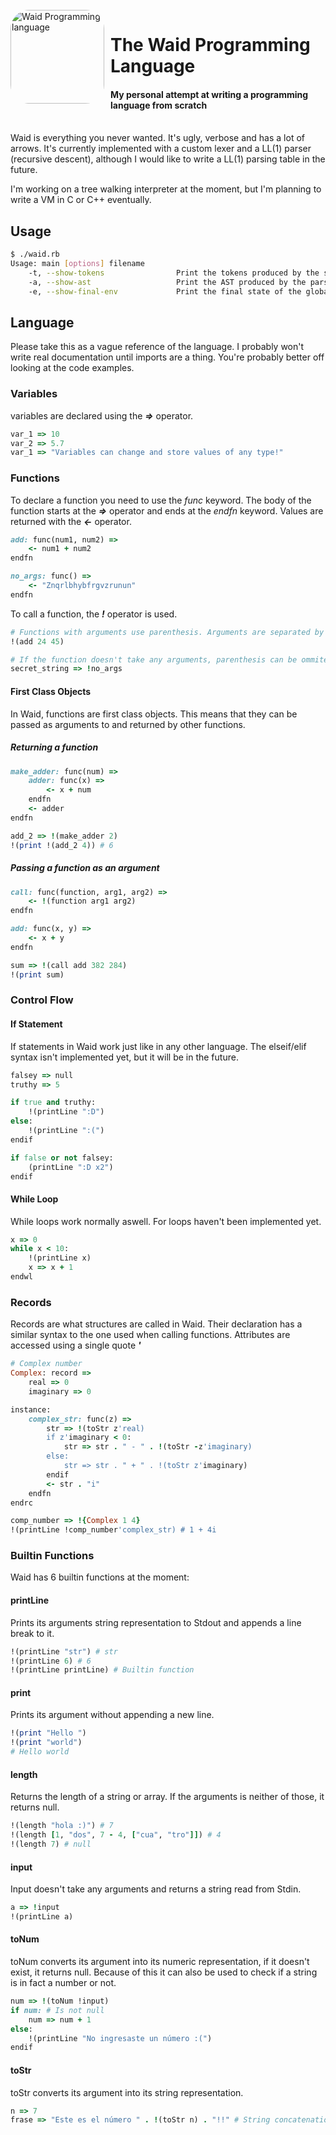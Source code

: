 <div>
    </br>
    <img src="https://raw.githubusercontent.com/TaconeoMental/WaidLang/main/assets/WaidLogo.png"
    height="150px"
    alt="Waid Programming language"
    title="Waid Programming Language"
    style="border-radius:30px;margin-right:10px"
    align="left">
    <h1>The Waid Programming Language</h1>
    <h4>My personal attempt at writing a programming language from scratch</h4>
</div>
</br>
Waid is everything you never wanted. It's ugly, verbose and has a lot of arrows.
It's currently implemented with a custom lexer and a LL(1) parser (recursive descent), although I would like to write a LL(1) parsing table in the future.

I'm working on a tree walking interpreter at the moment, but I'm planning to write a VM in C or C++ eventually.

## Usage
```bash
$ ./waid.rb
Usage: main [options] filename
    -t, --show-tokens                Print the tokens produced by the scanner
    -a, --show-ast                   Print the AST produced by the parser
    -e, --show-final-env             Print the final state of the global enviroment
```

## Language
Please take this as a vague reference of the language. I probably won't write real documentation until imports are a thing. You're probably better off looking at the code examples.
### Variables
variables are declared using the ***=>*** operator.
```ruby
var_1 => 10
var_2 => 5.7
var_1 => "Variables can change and store values of any type!"
```

### Functions
To declare a function you need to use the *func* keyword. The body of the function starts at the ***=>*** operator and ends at the *endfn* keyword.
Values are returned with the ***<-*** operator.
```ruby
add: func(num1, num2) =>
    <- num1 + num2
endfn

no_args: func() =>
    <- "Znqrlbhybfrgvzrunun"
endfn
```

To call a function, the ***!*** operator is used.
```ruby
# Functions with arguments use parenthesis. Arguments are separated by spaces.
!(add 24 45)

# If the function doesn't take any arguments, parenthesis can be ommited.
secret_string => !no_args
```
#### First Class Objects
In Waid, functions are first class objects. This means that they can be passed as arguments to and returned by other functions.
##### Returning a function
```ruby
make_adder: func(num) =>
    adder: func(x) =>
        <- x + num
    endfn
    <- adder
endfn

add_2 => !(make_adder 2)
!(print !(add_2 4)) # 6
```
##### Passing a function as an argument
```ruby
call: func(function, arg1, arg2) =>
    <- !(function arg1 arg2)
endfn

add: func(x, y) =>
    <- x + y
endfn

sum => !(call add 382 284)
!(print sum)
```
### Control Flow
#### If Statement
If statements in Waid work just like in any other language. The elseif/elif syntax isn't implemented yet, but it will be in the future.
```ruby
falsey => null
truthy => 5

if true and truthy:
    !(printLine ":D")
else:
    !(printLine ":(")
endif

if false or not falsey:
    (printLine ":D x2")
endif
```

#### While Loop
While loops work normally aswell. For loops haven't been implemented yet.
```ruby
x => 0
while x < 10:
    !(printLine x)
    x => x + 1
endwl
```
### Records
Records are what structures are called in Waid. Their declaration has a similar syntax to the one used when calling functions. Attributes are accessed using a single quote ***'***
```ruby
# Complex number
Complex: record =>
    real => 0
    imaginary => 0

instance:
    complex_str: func(z) =>
        str => !(toStr z'real)
	    if z'imaginary < 0:
            str => str . " - " . !(toStr -z'imaginary)
        else:
            str => str . " + " . !(toStr z'imaginary)
        endif
        <- str . "i"
    endfn
endrc

comp_number => !{Complex 1 4}
!(printLine !comp_number'complex_str) # 1 + 4i
```
### Builtin Functions
Waid has 6 builtin functions at the moment:
#### printLine
Prints its arguments string representation to Stdout and appends a line break to it.
```ruby
!(printLine "str") # str
!(printLine 6) # 6
!(printLine printLine) # Builtin function
```
#### print
Prints its argument without appending a new line.
```ruby
!(print "Hello ")
!(print "world")
# Hello world
```
#### length
Returns the length of a string or array. If the arguments is neither of those, it returns null.
```ruby
!(length "hola :)") # 7
!(length [1, "dos", 7 - 4, ["cua", "tro"]]) # 4
!(length 7) # null
```
#### input
Input doesn't take any arguments and returns a string read from Stdin.
```ruby
a => !input
!(printLine a)
```
#### toNum
toNum converts its argument into its numeric representation, if it doesn't exist, it returns null. Because of this it can also be used to check if a string is in fact a number or not.
```ruby
num => !(toNum !input)
if num: # Is not null
    num => num + 1
else:
    !(printLine "No ingresaste un número :(")
endif
```
#### toStr
toStr converts its argument into its string representation.
```ruby
n => 7
frase => "Este es el número " . !(toStr n) . "!!" # String concatenation
```
